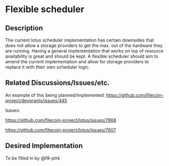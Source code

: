 # Flexible scheduler

## Description

The current lotus scheduler implementation has certain downsides that does not allow a storage providers to get the max. out of the hardware they are running. Having a general implementation that works on top of resource availability is great and should be kept. A flexible scheduler should aim to amend the current implementation and allow for storage providers to replace it with their own scheduler logic.

## Related Discussions/Issues/etc.

An example of this being planned/implemented: https://github.com/filecoin-project/devgrants/issues/445

Issues:

https://github.com/filecoin-project/lotus/issues/7868

https://github.com/filecoin-project/lotus/issues/7607


## Desired Implementation

To be filled in by @f8-ptrk